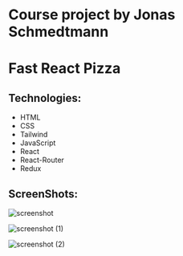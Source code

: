# Course project by Jonas Schmedtmann

<h1>Fast React Pizza</h1>

<h2>Technologies:</h2>
<ul>
  <li>HTML</li>
  <li>CSS</li>
  <li>Tailwind</li>
  <li>JavaScript</li>
  <li>React</li>
  <li>React-Router</li>
  <li>Redux</li>
</ul>

<h2>ScreenShots:</h2>

![screenshot](https://github.com/Kris1027/fast-react-pizza/assets/120410235/436f7c54-8d5e-4ae5-a779-3c1374c4011e)

![screenshot (1)](https://github.com/Kris1027/fast-react-pizza/assets/120410235/4bc5a590-98f3-479f-96f4-5238404d7243)

![screenshot (2)](https://github.com/Kris1027/fast-react-pizza/assets/120410235/2efd1006-8209-4beb-82a3-7235f3f13d4a)

